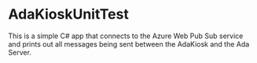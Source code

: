 # AdaKioskUnitTest

This is a simple C# app that connects to the Azure Web Pub Sub service
and prints out all messages being sent between the AdaKiosk
and the Ada Server.
